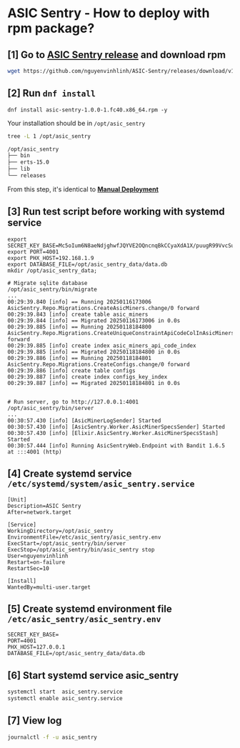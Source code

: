 # ASIC Sentry - How to deploy with rpm package?

## [1] Go to [ASIC Sentry release](https://github.com/nguyenvinhlinh/ASIC-Sentry/releases/) and download rpm

```sh
wget https://github.com/nguyenvinhlinh/ASIC-Sentry/releases/download/v1.0.0/asic-sentry-1.0.0-1.fc40.x86_64.rpm
```

## [2] Run `dnf install`
```
dnf install asic-sentry-1.0.0-1.fc40.x86_64.rpm -y
```

Your installation should be in `/opt/asic_sentry`

```sh
tree -L 1 /opt/asic_sentry

/opt/asic_sentry
├── bin
├── erts-15.0
├── lib
└── releases
```

From this step, it's identical to [**Manual Deployment**](/05.03.02-How-to-deploy-manually/#3-test-run-with-script-before-working-with-systemd-service)

## [3] Run test script before working with systemd service

```
export SECRET_KEY_BASE=Mc5oIum6N8aeNdjghwfJQYVE2OQncnqBkCCyaXdA1X/puugR99VvcSuvAqOoGYdW
export PORT=4001
export PHX_HOST=192.168.1.9
export DATABASE_FILE=/opt/asic_sentry_data/data.db
mkdir /opt/asic_sentry_data;

# Migrate sqlite database
/opt/asic_sentry/bin/migrate
...
00:29:39.840 [info] == Running 20250116173006 AsicSentry.Repo.Migrations.CreateAsicMiners.change/0 forward
00:29:39.843 [info] create table asic_miners
00:29:39.844 [info] == Migrated 20250116173006 in 0.0s
00:29:39.885 [info] == Running 20250118184800 AsicSentry.Repo.Migrations.CreateUniqueConstraintApiCodeColInAsicMinersTable.change/0 forward
00:29:39.885 [info] create index asic_miners_api_code_index
00:29:39.885 [info] == Migrated 20250118184800 in 0.0s
00:29:39.886 [info] == Running 20250118184801 AsicSentry.Repo.Migrations.CreateConfigs.change/0 forward
00:29:39.886 [info] create table configs
00:29:39.887 [info] create index configs_key_index
00:29:39.887 [info] == Migrated 20250118184801 in 0.0s


# Run server, go to http://127.0.0.1:4001
/opt/asic_sentry/bin/server
...
00:30:57.430 [info] [AsicMinerLogSender] Started
00:30:57.430 [info] [AsicSentry.Worker.AsicMinerSpecsSender] Started
00:30:57.430 [info] [Elixir.AsicSentry.Worker.AsicMinerSpecsStash] Started
00:30:57.444 [info] Running AsicSentryWeb.Endpoint with Bandit 1.6.5 at :::4001 (http)
```

## [4] Create systemd service `/etc/systemd/system/asic_sentry.service`

```systemd
[Unit]
Description=ASIC Sentry
After=network.target

[Service]
WorkingDirectory=/opt/asic_sentry
EnvironmentFile=/etc/asic_sentry/asic_sentry.env
ExecStart=/opt/asic_sentry/bin/server
ExecStop=/opt/asic_sentry/bin/asic_sentry stop
User=nguyenvinhlinh
Restart=on-failure
RestartSec=10

[Install]
WantedBy=multi-user.target
```

## [5] Create systemd environment file `/etc/asic_sentry/asic_sentry.env`
```
SECRET_KEY_BASE=
PORT=4001
PHX_HOST=127.0.0.1
DATABASE_FILE=/opt/asic_sentry_data/data.db
```

## [6] Start systemd service asic_sentry
```sh
systemctl start  asic_sentry.service
systemctl enable asic_sentry.service
```

## [7] View log
```sh
journalctl -f -u asic_sentry
```
